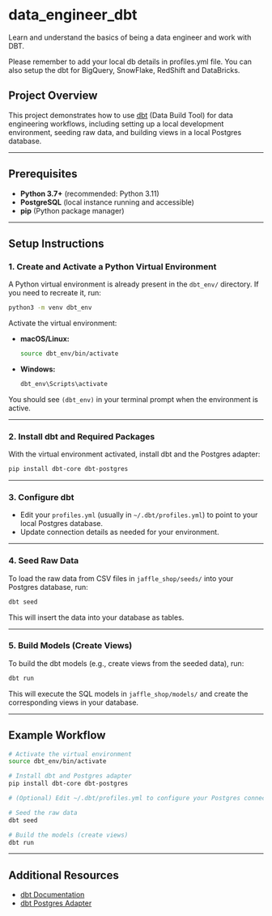 # data_engineer_dbt

Learn and understand the basics of being a data engineer and work with DBT.

Please remember to add your local db details in profiles.yml file. You can also setup the dbt for BigQuery, SnowFlake, RedShift and DataBricks.

## Project Overview

This project demonstrates how to use [dbt](https://www.getdbt.com/) (Data Build Tool) for data engineering workflows, including setting up a local development environment, seeding raw data, and building views in a local Postgres database.

---

## Prerequisites

- **Python 3.7+** (recommended: Python 3.11)
- **PostgreSQL** (local instance running and accessible)
- **pip** (Python package manager)

---

## Setup Instructions

### 1. Create and Activate a Python Virtual Environment

A Python virtual environment is already present in the `dbt_env/` directory. If you need to recreate it, run:

```bash
python3 -m venv dbt_env
```

Activate the virtual environment:

- **macOS/Linux:**
  ```bash
  source dbt_env/bin/activate
  ```
- **Windows:**
  ```cmd
  dbt_env\Scripts\activate
  ```

You should see `(dbt_env)` in your terminal prompt when the environment is active.

---

### 2. Install dbt and Required Packages

With the virtual environment activated, install dbt and the Postgres adapter:

```bash
pip install dbt-core dbt-postgres
```

---

### 3. Configure dbt

- Edit your `profiles.yml` (usually in `~/.dbt/profiles.yml`) to point to your local Postgres database.
- Update connection details as needed for your environment.

---

### 4. Seed Raw Data

To load the raw data from CSV files in `jaffle_shop/seeds/` into your Postgres database, run:

```bash
dbt seed
```

This will insert the data into your database as tables.

---

### 5. Build Models (Create Views)

To build the dbt models (e.g., create views from the seeded data), run:

```bash
dbt run
```

This will execute the SQL models in `jaffle_shop/models/` and create the corresponding views in your database.

---

## Example Workflow

```bash
# Activate the virtual environment
source dbt_env/bin/activate

# Install dbt and Postgres adapter
pip install dbt-core dbt-postgres

# (Optional) Edit ~/.dbt/profiles.yml to configure your Postgres connection

# Seed the raw data
dbt seed

# Build the models (create views)
dbt run
```

---

## Additional Resources

- [dbt Documentation](https://docs.getdbt.com/docs/introduction)
- [dbt Postgres Adapter](https://docs.getdbt.com/reference/warehouse-setups/postgres-setup)

